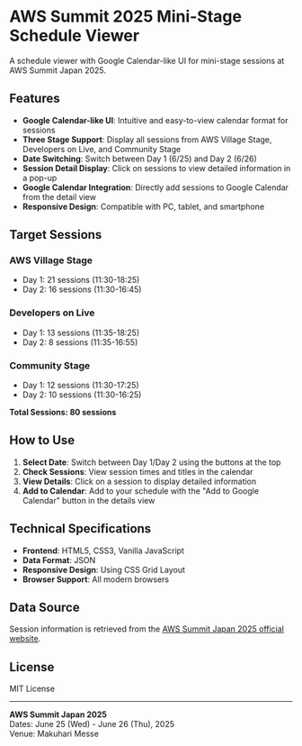 # AWS Summit 2025 Mini-Stage Schedule Viewer

A schedule viewer with Google Calendar-like UI for mini-stage sessions at AWS Summit Japan 2025.

## Features

- **Google Calendar-like UI**: Intuitive and easy-to-view calendar format for sessions
- **Three Stage Support**: Display all sessions from AWS Village Stage, Developers on Live, and Community Stage
- **Date Switching**: Switch between Day 1 (6/25) and Day 2 (6/26)
- **Session Detail Display**: Click on sessions to view detailed information in a pop-up
- **Google Calendar Integration**: Directly add sessions to Google Calendar from the detail view
- **Responsive Design**: Compatible with PC, tablet, and smartphone

## Target Sessions

### AWS Village Stage
- Day 1: 21 sessions (11:30-18:25)
- Day 2: 16 sessions (11:30-16:45)

### Developers on Live  
- Day 1: 13 sessions (11:35-18:25)
- Day 2: 8 sessions (11:35-16:55)

### Community Stage
- Day 1: 12 sessions (11:30-17:25)
- Day 2: 10 sessions (11:30-16:25)

**Total Sessions: 80 sessions**

## How to Use

1. **Select Date**: Switch between Day 1/Day 2 using the buttons at the top
2. **Check Sessions**: View session times and titles in the calendar
3. **View Details**: Click on a session to display detailed information
4. **Add to Calendar**: Add to your schedule with the "Add to Google Calendar" button in the details view

## Technical Specifications

- **Frontend**: HTML5, CSS3, Vanilla JavaScript
- **Data Format**: JSON
- **Responsive Design**: Using CSS Grid Layout
- **Browser Support**: All modern browsers

## Data Source

Session information is retrieved from the [AWS Summit Japan 2025 official website](https://pages.awscloud.com/summit-japan-2025-aws-expo-booth.html#ministage).

## License

MIT License

---

**AWS Summit Japan 2025**  
Dates: June 25 (Wed) - June 26 (Thu), 2025  
Venue: Makuhari Messe

